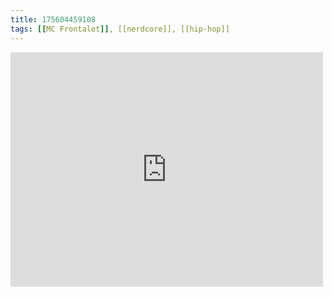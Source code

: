 ```yaml
---
title: 175604459108
tags: [[MC Frontalot]], [[nerdcore]], [[hip-hop]]
---
```

<iframe allow="accelerometer; autoplay; clipboard-write; encrypted-media; gyroscope; picture-in-picture" allowfullscreen="" frameborder="0" height="375" id="youtube_iframe" src="https://www.youtube.com/embed/5FNz8ZsFxgM?feature=oembed&amp;enablejsapi=1&amp;origin=https://safe.txmblr.com&amp;wmode=opaque" width="500"></iframe>